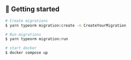 
## 🚀 Getting started

```bash
# Create migrations
$ yarn typeorm migration:create -n CreateYourMigration
```

```bash
# Run migrations
$ yarn typeorm migration:run 
```

```bash
# start docker
$ docker compose up
```